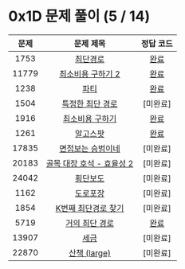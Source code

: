 # 0x1D 문제 풀이 (5 / 14)

| 문제 | 문제 제목 | 정답 코드 |
| :--: | :--: | :--: |
| 1753 | [최단경로](https://www.acmicpc.net/problem/1753) | [완료](./solutions/1753.cpp) |
| 11779 | [최소비용 구하기 2](https://www.acmicpc.net/problem/11779) | [완료](./solutions/11779.cpp) |
| 1238 | [파티](https://www.acmicpc.net/problem/1238) | [완료](./solutions/1238.cpp) |
| 1504 | [특정한 최단 경로](https://www.acmicpc.net/problem/1504) | [미완료] |
| 1916 | [최소비용 구하기](https://www.acmicpc.net/problem/1916) | [완료](./solutions/1916.cpp) |
| 1261 | [알고스팟](https://www.acmicpc.net/problem/1261) | [완료](./solutions/1261.cpp) |
| 17835 | [면접보는 승범이네](https://www.acmicpc.net/problem/17835) | [미완료] |
| 20183 | [골목 대장 호석 - 효율성 2](https://www.acmicpc.net/problem/20183) | [미완료] |
| 24042 | [횡단보도](https://www.acmicpc.net/problem/24042) | [미완료] |
| 1162 | [도로포장](https://www.acmicpc.net/problem/1162) | [미완료] |
| 1854 | [K번째 최단경로 찾기](https://www.acmicpc.net/problem/1854) | [미완료] |
| 5719 | [거의 최단 경로](https://www.acmicpc.net/problem/5719) | [완료](./solutions/5719.cpp) |
| 13907 | [세금](https://www.acmicpc.net/problem/13907) | [미완료] |
| 22870 | [산책 (large)](https://www.acmicpc.net/problem/22870) | [미완료] |
